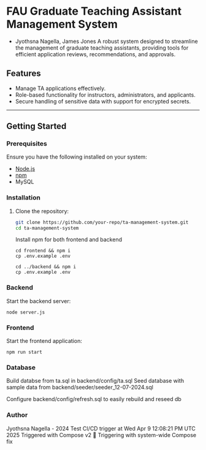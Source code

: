 # FAU Graduate Teaching Assistant Management System
- Jyothsna Nagella, James Jones
A robust system designed to streamline the management of graduate teaching assistants, providing tools for efficient application reviews, recommendations, and approvals.

## Features
- Manage TA applications effectively.
- Role-based functionality for instructors, administrators, and applicants.
- Secure handling of sensitive data with support for encrypted secrets.

---

## Getting Started

### Prerequisites
Ensure you have the following installed on your system:
- [Node.js](https://nodejs.org/)
- [npm](https://www.npmjs.com/)
- MySQL

  
### Installation

1. Clone the repository:
   ```bash
   git clone https://github.com/your-repo/ta-management-system.git
   cd ta-management-system
   ```
   Install npm for both frontend and backend
   ```
   cd frontend && npm i
   cp .env.example .env

   cd ../backend && npm i
   cp .env.example .env
   ```
   
### Backend
Start the backend server:
```
node server.js
```

### Frontend
Start the frontend application:

```
npm run start
```

### Database
Build databse from ta.sql in backend/config/ta.sql
Seed database with sample data from backend/seeder/seeder_12-07-2024.sql

Configure backend/config/refresh.sql to easily rebuild and reseed db

### Author
Jyothsna Nagella - 2024
Test CI/CD trigger at Wed Apr  9 12:08:21 PM UTC 2025
Triggered with Compose v2 🐳
Triggering with system-wide Compose fix
